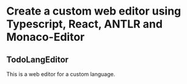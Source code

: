 # Create a custom web editor using Typescript, React, ANTLR and Monaco-Editor
## TodoLangEditor
This is a web editor for a custom language.
